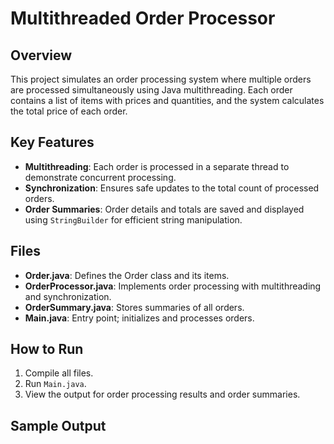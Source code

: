 # Multithreaded Order Processor

## Overview
This project simulates an order processing system where multiple orders are processed simultaneously using Java multithreading. Each order contains a list of items with prices and quantities, and the system calculates the total price of each order.

## Key Features
- **Multithreading**: Each order is processed in a separate thread to demonstrate concurrent processing.
- **Synchronization**: Ensures safe updates to the total count of processed orders.
- **Order Summaries**: Order details and totals are saved and displayed using `StringBuilder` for efficient string manipulation.

## Files
- **Order.java**: Defines the Order class and its items.
- **OrderProcessor.java**: Implements order processing with multithreading and synchronization.
- **OrderSummary.java**: Stores summaries of all orders.
- **Main.java**: Entry point; initializes and processes orders.

## How to Run
1. Compile all files.
2. Run `Main.java`.
3. View the output for order processing results and order summaries.

## Sample Output

